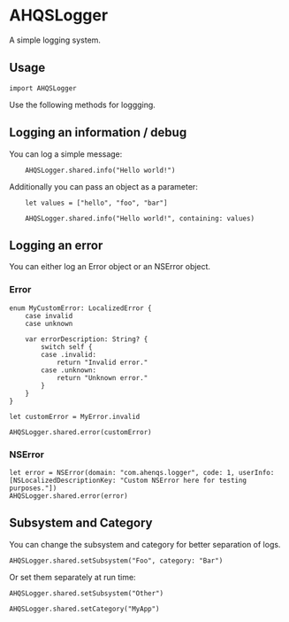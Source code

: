 # AHQSLogger

A simple logging system.

## Usage

    import AHQSLogger

Use the following methods for loggging. 

## Logging an information / debug

You can log a simple message:

        AHQSLogger.shared.info("Hello world!")
        
        
Additionally you can pass an object as a parameter:

        let values = ["hello", "foo", "bar"]

        AHQSLogger.shared.info("Hello world!", containing: values)
        
        
## Logging an error

You can either log an Error object or an NSError object.


### Error

    enum MyCustomError: LocalizedError {
        case invalid
        case unknown
    
        var errorDescription: String? {
            switch self {
            case .invalid:
                return "Invalid error."
            case .unknown:
                return "Unknown error."
            }
        }
    }
    
    let customError = MyError.invalid
        
    AHQSLogger.shared.error(customError)
    
    
### NSError

    let error = NSError(domain: "com.ahenqs.logger", code: 1, userInfo: [NSLocalizedDescriptionKey: "Custom NSError here for testing purposes."])
    AHQSLogger.shared.error(error)


## Subsystem and Category
        
You can change the subsystem and category for better separation of logs.

    AHQSLogger.shared.setSubsystem("Foo", category: "Bar")
    
Or set them separately at run time:

    AHQSLogger.shared.setSubsystem("Other")
    
    AHQSLogger.shared.setCategory("MyApp")
